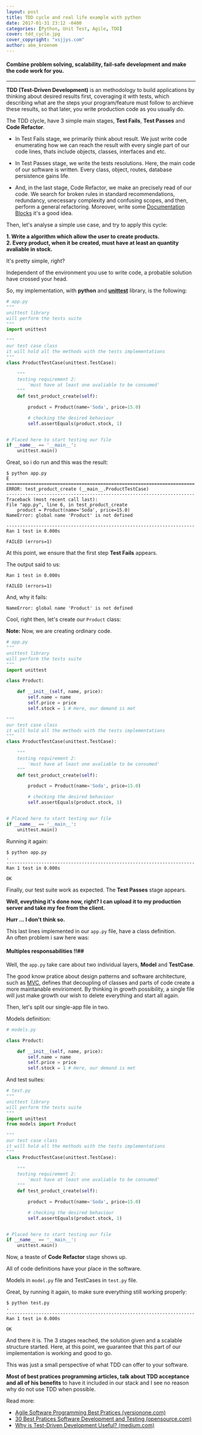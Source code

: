 ```yaml
---
layout: post
title: TDD cycle and real life example with python
date: 2017-01-31 23:12 -0400
categories: [Python, Unit Test, Agile, TDD]
cover: tdd_cycle.jpg
cover_copyright: "xsjjys.com"
author: abe_kroenem
---
```


#### Combine problem solving, scalability, fail-safe development and make the code work for you.
------------------------------------------------------------------------------------------------


__TDD (Test-Driven Development)__ is an methodology to build applications by thinking about desired results first, 
coveraging it with tests, which describing what are the steps your program/feature must follow to archieve these results, so that later, you write production code as you usually do.

The TDD clycle, have 3 simple main stages, <span class='red'>__Test Fails__</span>, <span class='green'>__Test Passes__</span> and <span class='blue'>__Code Refactor__</span>.

* In <span class='red'>Test Fails</span> stage, we primarily think about result. 
We just write code enumerating how we can reach the result with every single part of our code lines, thats include 
objects, classes, interfaces and etc.

* In <span class='green'>Test Passes</span> stage, we write the tests resolutions.
Here, the main code of our software is written. Every class, object, routes, database persistence gains life.

* And, in the last stage, <span class='blue'>Code Refactor</span>, we make an precisely read of our code.
We search for broken rules in standard recommendations, redundancy, unecessary complexity and confusing scopes, and then, perform a general refactoring.
Moreover, write some [Documentation Blocks](https://medium.freecodecamp.org/code-comments-the-good-the-bad-and-the-ugly-be9cc65fbf83) it's a good idea.

Then, let's analyse a simple use case, and try to apply this cycle:

__1. Write a algorithm which allow the user to create products.__
<br>
__2. Every product, when it be created, must have at least an quantity avaliable in stock.__

It's pretty simple, right? 

Independent of the environment you use to write code, a probable solution have crossed your head.

So, my implementation, with __python__ and [__unittest__](https://docs.python.org/2/library/unittest.html) library, is the following:


```python
# app.py
"""
unittest library
will perform the tests suite
"""
import unittest 

"""
our test case class
it will hold all the methods with the tests implementations
"""
class ProductTestCase(unittest.TestCase):
    
    """
    testing requirement 2: 
        'must have at least one avaliable to be consumed'
    """
    def test_product_create(self):

        product = Product(name='Soda', price=15.0)

        # checking the desired behaviour
        self.assertEquals(product.stock, 1)


# Placed here to start testing our file
if __name__ == '__main__':
    unittest.main()
```

Great, so i do run and this was the result:

```shell
$ python app.py
E
======================================================================
ERROR: test_product_create (__main__.ProductTestCase)
----------------------------------------------------------------------
Traceback (most recent call last):
File "app.py", line 6, in test_product_create
    product = Product(name='Soda', price=15.0)
NameError: global name 'Product' is not defined

----------------------------------------------------------------------
Ran 1 test in 0.000s

FAILED (errors=1)
```

At this point, we ensure that the first step <span class='red'>__Test Fails__</span> appears.

The output said to us:

```
Ran 1 test in 0.000s

FAILED (errors=1)
```

And, why it fails:

```
NameError: global name 'Product' is not defined
```

Cool, right then, let's create our `Product` class:

__Note:__ Now, we are creating ordinary code.

```python
# app.py
"""
unittest library
will perform the tests suite
"""
import unittest 

class Product:

    def __init__(self, name, price):
        self.name = name
        self.price = price
        self.stock = 1 # Here, our demand is met

"""
our test case class
it will hold all the methods with the tests implementations
"""
class ProductTestCase(unittest.TestCase):
    
    """
    testing requirement 2: 
        'must have at least one avaliable to be consumed'
    """
    def test_product_create(self):

        product = Product(name='Soda', price=15.0)

        # checking the desired behaviour
        self.assertEquals(product.stock, 1)


# Placed here to start testing our file
if __name__ == '__main__':
    unittest.main()
```

Running it again:

```shell
$ python app.py
.
----------------------------------------------------------------------
Ran 1 test in 0.000s

OK
```

Finally, our test suite work as expected. The <span class='green'>__Test Passes__</span> stage appears.

__Well, eveything it's done now, right? I can upload it to my production server and take my fee from the client.__

__Hurr ... I don't think so.__

This last lines implemented in our `app.py` file, have a class definition.
<br>
An often problem i saw here was:

#### Multiples responsabilities !!##

Well, the `app.py` take care about two individual layers, __Model__ and __TestCase__.

The good know pratice about design patterns and software architecture, such as [MVC](https://medium.freecodecamp.org/model-view-controller-mvc-explained-through-ordering-drinks-at-the-bar-efcba6255053),
defines that decoupling of classes and parts of code create a more maintanable envirioment.
By thinking in growth possibility, a single file will just make growth
our wish to delete everything and start all again.

Then, let's split our single-app file in two.

Models definition: 

```python
# models.py

class Product:

    def __init__(self, name, price):
        self.name = name
        self.price = price
        self.stock = 1 # Here, our demand is met
```

And test suites:

```python
# test.py
"""
unittest library
will perform the tests suite
"""
import unittest 
from models import Product

"""
our test case class
it will hold all the methods with the tests implementations
"""
class ProductTestCase(unittest.TestCase):
    
    """
    testing requirement 2: 
        'must have at least one avaliable to be consumed'
    """
    def test_product_create(self):

        product = Product(name='Soda', price=15.0)

        # checking the desired behaviour
        self.assertEquals(product.stock, 1)


# Placed here to start testing our file
if __name__ == '__main__':
    unittest.main()
```

Now, a teaste of <span class='blue'>__Code Refactor__</span> stage shows up.

All of code definitions have your place in the software.

Models in `model.py` file and TestCases in `test.py` file. 

Great, by running it again, to make sure everything still working properly:

```shell
$ python test.py
.
----------------------------------------------------------------------
Ran 1 test in 0.000s

OK
```

And there it is. The 3 stages reached, the solution given and a scalable structure started. Here, at this point, we guarantee that this part of our implementation is working and good to go.

This was just a small perspective of what TDD can offer to your software.

__Most of best pratices programming articles, talk about TDD acceptance and all of his benefits__ to have it included in our stack and
I see no reason why do not use TDD when possible.

Read more:
* [Agile Software Programming Best Pratices (versionone.com)](https://www.versionone.com/agile-101/agile-software-programming-best-practices/)
* [30 Best Pratices Software Development and Testing (opensource.com)](https://opensource.com/article/17/5/30-best-practices-software-development-and-testing)
* [Why is Test-Driven Development Useful? (medium.com)](https://medium.com/@fagnerbrack/why-test-driven-development-4fb92d56487c)